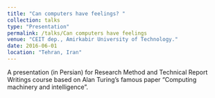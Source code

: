 ```yaml
---
title: "Can computers have feelings? "
collection: talks
type: "Presentation"
permalink: /talks/Can computers have feelings
venue: "CEIT dep., Amirkabir University of Technology."
date: 2016-06-01
location: "Tehran, Iran"
---
```




A presentation (in Persian) for Research Method and Technical Report Writings course based on Alan Turing’s famous paper “Computing machinery and intelligence”.
